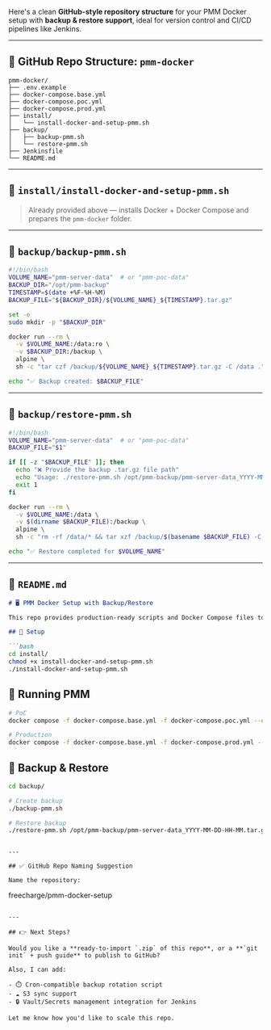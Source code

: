 Here's a clean **GitHub-style repository structure** for your PMM Docker setup with **backup & restore support**, ideal for version control and CI/CD pipelines like Jenkins.

---

## 📁 GitHub Repo Structure: `pmm-docker`

```
pmm-docker/
├── .env.example
├── docker-compose.base.yml
├── docker-compose.poc.yml
├── docker-compose.prod.yml
├── install/
│   └── install-docker-and-setup-pmm.sh
├── backup/
│   ├── backup-pmm.sh
│   └── restore-pmm.sh
├── Jenkinsfile
└── README.md
```

---

## 📂 `install/install-docker-and-setup-pmm.sh`

> Already provided above — installs Docker + Docker Compose and prepares the `pmm-docker` folder.

---

## 📂 `backup/backup-pmm.sh`

```bash
#!/bin/bash
VOLUME_NAME="pmm-server-data"  # or "pmm-poc-data"
BACKUP_DIR="/opt/pmm-backup"
TIMESTAMP=$(date +%F-%H-%M)
BACKUP_FILE="${BACKUP_DIR}/${VOLUME_NAME}_${TIMESTAMP}.tar.gz"

set -e
sudo mkdir -p "$BACKUP_DIR"

docker run --rm \
  -v $VOLUME_NAME:/data:ro \
  -v $BACKUP_DIR:/backup \
  alpine \
  sh -c "tar czf /backup/${VOLUME_NAME}_${TIMESTAMP}.tar.gz -C /data ."

echo "✅ Backup created: $BACKUP_FILE"
```

---

## 📂 `backup/restore-pmm.sh`

```bash
#!/bin/bash
VOLUME_NAME="pmm-server-data"  # or "pmm-poc-data"
BACKUP_FILE="$1"

if [[ -z "$BACKUP_FILE" ]]; then
  echo "❌ Provide the backup .tar.gz file path"
  echo "Usage: ./restore-pmm.sh /opt/pmm-backup/pmm-server-data_YYYY-MM-DD.tar.gz"
  exit 1
fi

docker run --rm \
  -v $VOLUME_NAME:/data \
  -v $(dirname $BACKUP_FILE):/backup \
  alpine \
  sh -c "rm -rf /data/* && tar xzf /backup/$(basename $BACKUP_FILE) -C /data"

echo "✅ Restore completed for $VOLUME_NAME"
```

---

## 📄 `README.md`

````markdown
# 🖥️ PMM Docker Setup with Backup/Restore

This repo provides production-ready scripts and Docker Compose files to deploy and maintain Percona Monitoring and Management (PMM) in both PoC and Prod environments.

## 🧱 Setup

```bash
cd install/
chmod +x install-docker-and-setup-pmm.sh
./install-docker-and-setup-pmm.sh
````

## 🚀 Running PMM

```bash
# PoC
docker compose -f docker-compose.base.yml -f docker-compose.poc.yml --env-file .env up -d

# Production
docker compose -f docker-compose.base.yml -f docker-compose.prod.yml --env-file .env up -d
```

## 💾 Backup & Restore

```bash
cd backup/

# Create backup
./backup-pmm.sh

# Restore backup
./restore-pmm.sh /opt/pmm-backup/pmm-server-data_YYYY-MM-DD-HH-MM.tar.gz
```

```

---

## ✅ GitHub Repo Naming Suggestion

Name the repository:

```

freecharge/pmm-docker-setup

```

---

## 👉 Next Steps?

Would you like a **ready-to-import `.zip` of this repo**, or a **`git init` + push guide** to publish to GitHub?

Also, I can add:

- ⏱️ Cron-compatible backup rotation script
- ☁️ S3 sync support
- 🔒 Vault/Secrets management integration for Jenkins

Let me know how you'd like to scale this repo.
```

